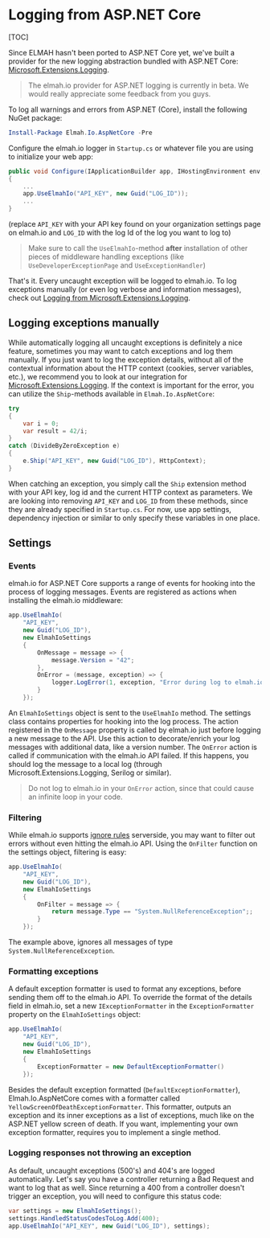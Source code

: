 # Logging from ASP.NET Core

[TOC]

Since ELMAH hasn't been ported to ASP.NET Core yet, we've built a provider for the new logging abstraction bundled with ASP.NET Core: [Microsoft.Extensions.Logging](https://github.com/aspnet/Logging).

> The elmah.io provider for ASP.NET logging is currently in beta. We would really appreciate some feedback from you guys.

To log all warnings and errors from ASP.NET (Core), install the following NuGet package:

```powershell
Install-Package Elmah.Io.AspNetCore -Pre
```

Configure the elmah.io logger in `Startup.cs` or whatever file you are using to initialize your web app:

```csharp
public void Configure(IApplicationBuilder app, IHostingEnvironment env, ILoggerFactory fac)
{
    ...
    app.UseElmahIo("API_KEY", new Guid("LOG_ID"));
    ...
}
```

(replace `API_KEY` with your API key found on your organization settings page on elmah.io and `LOG_ID` with the log Id of the log you want to log to)

> Make sure to call the `UseElmahIo`-method **after** installation of other pieces of middleware handling exceptions (like `UseDeveloperExceptionPage` and `UseExceptionHandler`)

That's it. Every uncaught exception will be logged to elmah.io. To log exceptions manually (or even log verbose and information messages), check out [Logging from Microsoft.Extensions.Logging](https://docs.elmah.io/logging-to-elmah-io-from-microsoft-extensions-logging/).

## Logging exceptions manually

While automatically logging all uncaught exceptions is definitely a nice feature, sometimes you may want to catch exceptions and log them manually. If you just want to log the exception details, without all of the contextual information about the HTTP context (cookies, server variables, etc.), we recommend you to look at our integration for [Microsoft.Extensions.Logging](https://docs.elmah.io/logging-to-elmah-io-from-microsoft-extensions-logging/). If the context is important for the error, you can utilize the `Ship`-methods available in `Elmah.Io.AspNetCore`:

```csharp
try
{
    var i = 0;
    var result = 42/i;
}
catch (DivideByZeroException e)
{
    e.Ship("API_KEY", new Guid("LOG_ID"), HttpContext);
}
```

When catching an exception, you simply call the `Ship` extension method with your API key, log id and the current HTTP context as parameters. We are looking into removing `API_KEY` and `LOG_ID` from these methods, since they are already specified in `Startup.cs`. For now, use app settings, dependency injection or similar to only specify these variables in one place.

## Settings

### Events

elmah.io for ASP.NET Core supports a range of events for hooking into the process of logging messages. Events are registered as actions when installing the elmah.io middleware:

```csharp
app.UseElmahIo(
    "API_KEY", 
    new Guid("LOG_ID"), 
    new ElmahIoSettings
    {
        OnMessage = message => {
            message.Version = "42";
        },
        OnError = (message, exception) => {
            logger.LogError(1, exception, "Error during log to elmah.io");
        }
    });
```

An `ElmahIoSettings` object is sent to the `UseElmahIo` method. The settings class contains properties for hooking into the log process. The action registered in the `OnMessage` property is called by elmah.io just before logging a new message to the API. Use this action to decorate/enrich your log messages with additional data, like a version number. The `OnError` action is called if communication with the elmah.io API failed. If this happens, you should log the message to a local log (through Microsoft.Extensions.Logging, Serilog or similar).

> Do not log to elmah.io in your `OnError` action, since that could cause an infinite loop in your code.

### Filtering

While elmah.io supports [ignore rules](https://docs.elmah.io/creating-rules-to-perform-actions-on-messages/#ignore-errors-with-a-http-status-code-of-400) serverside, you may want to filter out errors without even hitting the elmah.io API. Using the `OnFilter` function on the settings object, filtering is easy:

```csharp
app.UseElmahIo(
    "API_KEY", 
    new Guid("LOG_ID"), 
    new ElmahIoSettings
    {
        OnFilter = message => {
            return message.Type == "System.NullReferenceException";;
        }
    });
```

The example above, ignores all messages of type `System.NullReferenceException`.

### Formatting exceptions

A default exception formatter is used to format any exceptions, before sending them off to the elmah.io API. To override the format of the details field in elmah.io, set a new `IExceptionFormatter` in the `ExceptionFormatter` property on the `ElmahIoSettings` object:

```csharp
app.UseElmahIo(
    "API_KEY", 
    new Guid("LOG_ID"), 
    new ElmahIoSettings
    {
        ExceptionFormatter = new DefaultExceptionFormatter()
    });
```

Besides the default exception formatted (`DefaultExceptionFormatter`), Elmah.Io.AspNetCore comes with a formatter called `YellowScreenOfDeathExceptionFormatter`. This formatter, outputs an exception and its inner exceptions as a list of exceptions, much like on the ASP.NET yellow screen of death. If you want, implementing your own exception formatter, requires you to implement a single method.

### Logging responses not throwing an exception

As default, uncaught exceptions (500's) and 404's are logged automatically. Let's say you have a controller returning a Bad Request and want to log that as well. Since returning a 400 from a controller doesn't trigger an exception, you will need to configure this status code:

```csharp
var settings = new ElmahIoSettings();
settings.HandledStatusCodesToLog.Add(400);
app.UseElmahIo("API_KEY", new Guid("LOG_ID"), settings);
```